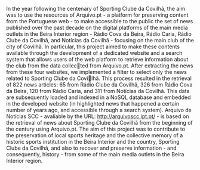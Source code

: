 In the year following the centenary of Sporting Clube da Covilhã, the aim was
to use the resources of Arquivo.pt - a platform for preserving content from the
Portuguese web - to make accessible to the public the set of news published
over the past decade on the digital platforms of the main media outlets in the
Beira Interior region - Rádio Cova da Beira, Rádio Caria, Rádio Clube da Covilhã, and Notícias da Covilhã - focusing on the main club of the city of Covilhã.
In particular, this project aimed to make these contents available through the
development of a dedicated website and a search system that allows users of
the web platform to retrieve information about the club from the data collected from Arquivo.pt. After extracting the news from these four websites, we
implemented a filter to select only the news related to Sporting Clube da Covilhã. This process resulted in the retrieval of 822 news articles: 65 from Rádio
Clube da Covilhã, 326 from Rádio Cova da Beira, 120 from Rádio Caria, and
311 from Notícias da Covilhã. This data are subsequently loaded and indexed
in a NoSQL database and embedded in the developed website (in highlighted
news that happened a certain number of years ago, and accessible through a
search system).
Arquivo de Notícias SCC - avaliable by the URL: http://arquivoscc.ipt.pt/ -
is based on the retrieval of news about Sporting Clube da Covilhã from the
beginning of the century using Arquivo.pt.
The aim of this project was to contribute to the preservation of local sports
heritage and the collective memory of a historic sports institution in the Beira
Interior and the country, Sporting Clube da Covilhã, and also to recover and
preserve information - and consequently, history - from some of the main media outlets in the Beira Interior region.

